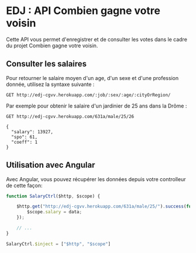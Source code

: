 # EDJ : API Combien gagne votre voisin

Cette API vous permet d'enregistrer et de consulter les votes dans le cadre du 
projet Combien gagne votre voisin.

## Consulter les salaires

Pour retourner le salaire moyen d'un age, d'un sexe et d'une profession donnée, 
utilisez la syntaxe suivante :

```http
GET http://edj-cgvv.herokuapp.com/:job/:sex/:age/:cityOrRegion/
```

Par exemple pour obtenir le salaire d'un jardinier de 25 ans dans la Drôme :
```http
GET http://edj-cgvv.herokuapp.com/631a/male/25/26
```

```
{
  "salary": 13927,
  "spo": 61,
  "coeff": 1
}
```

## Utilisation avec Angular

Avec Angular, vous pouvez récupérer les données depuis votre controlleur de cette façon:

```js
function SalaryCtrl($http, $scope) {

    $http.get("http://edj-cgvv.herokuapp.com/631a/male/25/").success(function(data) {    
        $scope.salary = data;
    });    

    // ...
}

SalaryCtrl.$inject = ["$http", "$scope"]
```